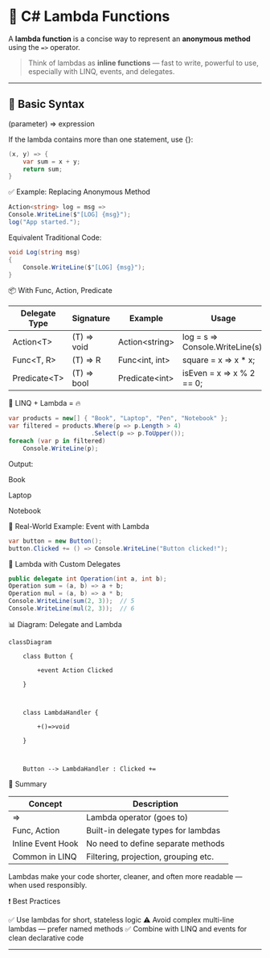 # 🧠 C# Lambda Functions



A **lambda function** is a concise way to represent an **anonymous method** using the `=>` operator.



> Think of lambdas as **inline functions** — fast to write, powerful to use, especially with LINQ, events, and delegates.



---



## 🔧 Basic Syntax





(parameter) => expression

If the lambda contains more than one statement, use {}:
```csharp
(x, y) => {
    var sum = x + y;
    return sum;
}

```







✅ Example: Replacing Anonymous Method


```csharp
Action<string> log = msg => 
Console.WriteLine($"[LOG] {msg}");
log("App started.");
```



Equivalent Traditional Code:


```csharp
void Log(string msg)
{
    Console.WriteLine($"[LOG] {msg}");
}
```








📦 With Func, Action, Predicate



| Delegate Type   |   Signature     |         Example        |        Usage|
| --- | --- | --- | --- |
| Action\<T\> | (T) => void | Action\<string\> | log = s => Console.WriteLine(s); |
| Func<T, R>      |   (T) => R        |       Func<int, int>       |  square = x => x * x;|
| Predicate\<T\>    |   (T) => bool       |     Predicate\<int\>     |    isEven = x => x % 2 == 0;|









🔄 LINQ + Lambda = 🔥


```csharp
var products = new[] { "Book", "Laptop", "Pen", "Notebook" };
var filtered = products.Where(p => p.Length > 4)
                       .Select(p => p.ToUpper());
foreach (var p in filtered)
    Console.WriteLine(p);
```
Output:

Book

Laptop

Notebook









🧪 Real-World Example: Event with Lambda


```csharp
var button = new Button();
button.Clicked += () => Console.WriteLine("Button clicked!");
```








🧬 Lambda with Custom Delegates


```csharp
public delegate int Operation(int a, int b);
Operation sum = (a, b) => a + b;
Operation mul = (a, b) => a * b;
Console.WriteLine(sum(2, 3));  // 5
Console.WriteLine(mul(2, 3));  // 6
```








📊 Diagram: Delegate and Lambda


```mermaid
classDiagram

    class Button {

        +event Action Clicked

    }



    class LambdaHandler {

        +()=>void

    }



    Button --> LambdaHandler : Clicked +=

```







🧩 Summary



| Concept | Description |
| --- | --- |
| => | Lambda operator (goes to) |
| Func, Action | Built-in delegate types for lambdas |
| Inline Event Hook | No need to define separate methods |
| Common in LINQ | Filtering, projection, grouping etc. |

Lambdas make your code shorter, cleaner, and often more readable — when used responsibly.









❗ Best Practices





✅ Use lambdas for short, stateless logic
⚠️ Avoid complex multi-line lambdas — prefer named methods
✅ Combine with LINQ and events for clean declarative code








---

